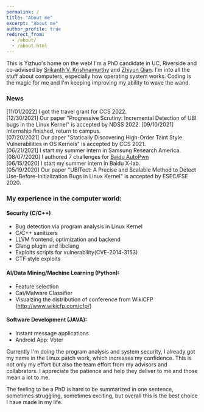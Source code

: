 ```yaml
---
permalink: /
title: "About me"
excerpt: "About me"
author_profile: true
redirect_from: 
  - /about/
  - /about.html
---
```


This is Yizhuo's home on the web! I'm a PhD candidate in UC, Riverside and co-advised by [Srikanth V. Krishnamurthy](https://www.cs.ucr.edu/~krish/) and [Zhiyun Qian](https://www.cs.ucr.edu/~zhiyunq/). I'm into all the stuff about computers, especially how operating system works. Coding is the magic for me and I'm keeping improving my ability to wave the wand. 
### News
[11/01/2022] I got the travel grant for CCS 2022.   
[12/30/2021] Our paper "Progressive Scrutiny: Incremental Detection of UBI bugs in the Linux Kernel" is accepted by NDSS 2022.
[09/10/2021] Internship finished, return to campus.  
[07/20/2021] Our paper "Statically Discovering High-Order Taint Style Vulnerabilities in OS Kernels" is accepted by CCS 2021.  
[06/21/2021] I start my summer intern in Samsung Research America.  
[08/07/2020] I authored 7 challenges for [Baidu AutoPwn](https://anquan.baidu.com/bctf/#/en/autopwn)  
[06/15/2020] I start my summer intern in Baidu X-lab.  
[05/19/2020] Our paper "UBITect: A Precise and Scalable Method to Detect Use-Before-Initialization Bugs in Linux Kernel" is accepted by ESEC/FSE 2020.

### My experience in the computer world:
#### Security (C/C++)
* Bug detection via program analysis in Linux Kernel
* C/C++ sanitizers  
* LLVM frontend, optimization and backend  
* Clang plugin and libclang  
* Exploits scripts for vulnerability(CVE-2014-3153)  
* CTF style exploits  

#### AI/Data Mining/Machine Learning (Python):
* Feature selection 
* Cat/Malware Classifier
* Visualzing the distribution of conference from WikiCFP (http://www.wikicfp.com/cfp/)


#### Software Development (JAVA):
* Instant message applications
* Android App: Voter

Currently I'm doing the program analysis and system security, I already got my name in the Linux patch work, which increases my confidence. This is not only my effort but also the team effort from my advisors and collabrators. I appreciate the patience and help they deliver to me and those mean a lot to me.

The feeling to be a PhD is hard to be summarized in one sentence, sometimes struggling, sometimes exciting, but overall this is the best choice I have made in my life. 
